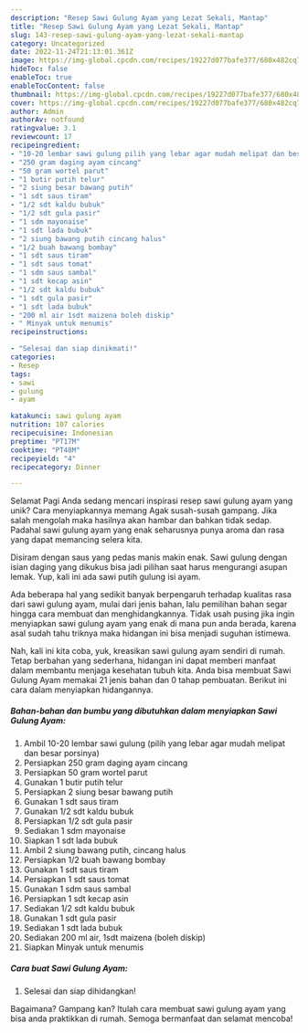 ```yaml
---
description: "Resep Sawi Gulung Ayam yang Lezat Sekali, Mantap"
title: "Resep Sawi Gulung Ayam yang Lezat Sekali, Mantap"
slug: 143-resep-sawi-gulung-ayam-yang-lezat-sekali-mantap
category: Uncategorized
date: 2022-11-24T21:13:01.361Z
image: https://img-global.cpcdn.com/recipes/19227d077bafe377/680x482cq70/sawi-gulung-ayam-foto-resep-utama.jpg
hideToc: false
enableToc: true
enableTocContent: false
thumbnail: https://img-global.cpcdn.com/recipes/19227d077bafe377/680x482cq70/sawi-gulung-ayam-foto-resep-utama.jpg
cover: https://img-global.cpcdn.com/recipes/19227d077bafe377/680x482cq70/sawi-gulung-ayam-foto-resep-utama.jpg
author: Admin
authorAv: notfound
ratingvalue: 3.1
reviewcount: 17
recipeingredient:
- "10-20 lembar sawi gulung pilih yang lebar agar mudah melipat dan besar porsinya"
- "250 gram daging ayam cincang"
- "50 gram wortel parut"
- "1 butir putih telur"
- "2 siung besar bawang putih"
- "1 sdt saus tiram"
- "1/2 sdt kaldu bubuk"
- "1/2 sdt gula pasir"
- "1 sdm mayonaise"
- "1 sdt lada bubuk"
- "2 siung bawang putih cincang halus"
- "1/2 buah bawang bombay"
- "1 sdt saus tiram"
- "1 sdt saus tomat"
- "1 sdm saus sambal"
- "1 sdt kecap asin"
- "1/2 sdt kaldu bubuk"
- "1 sdt gula pasir"
- "1 sdt lada bubuk"
- "200 ml air 1sdt maizena boleh diskip"
- " Minyak untuk menumis"
recipeinstructions:

- "Selesai dan siap dinikmati!"
categories:
- Resep
tags:
- sawi
- gulung
- ayam

katakunci: sawi gulung ayam 
nutrition: 107 calories
recipecuisine: Indonesian
preptime: "PT17M"
cooktime: "PT48M"
recipeyield: "4"
recipecategory: Dinner

---
```



Selamat Pagi Anda sedang mencari inspirasi resep sawi gulung ayam yang unik? Cara menyiapkannya memang Agak susah-susah gampang. Jika salah mengolah maka hasilnya akan hambar dan bahkan tidak sedap. Padahal sawi gulung ayam yang enak seharusnya punya aroma dan rasa yang dapat memancing selera kita.


Disiram dengan saus yang pedas manis makin enak. Sawi gulung dengan isian daging yang dikukus bisa jadi pilihan saat harus mengurangi asupan lemak. Yup, kali ini ada sawi putih gulung isi ayam.

Ada beberapa hal yang sedikit banyak berpengaruh terhadap kualitas rasa dari sawi gulung ayam, mulai dari jenis bahan, lalu pemilihan bahan segar hingga cara membuat dan menghidangkannya. Tidak usah pusing jika ingin menyiapkan sawi gulung ayam yang enak di mana pun anda berada, karena asal sudah tahu triknya maka hidangan ini bisa menjadi suguhan istimewa.


Nah, kali ini kita coba, yuk, kreasikan sawi gulung ayam sendiri di rumah. Tetap berbahan yang sederhana, hidangan ini dapat memberi manfaat dalam membantu menjaga kesehatan tubuh kita. Anda bisa membuat Sawi Gulung Ayam memakai 21 jenis bahan dan 0 tahap pembuatan. Berikut ini cara dalam menyiapkan hidangannya.

<!--inarticleads1-->

##### Bahan-bahan dan bumbu yang dibutuhkan dalam menyiapkan Sawi Gulung Ayam:

1. Ambil 10-20 lembar sawi gulung (pilih yang lebar agar mudah melipat dan besar porsinya)
1. Persiapkan 250 gram daging ayam cincang
1. Persiapkan 50 gram wortel parut
1. Gunakan 1 butir putih telur
1. Persiapkan 2 siung besar bawang putih
1. Gunakan 1 sdt saus tiram
1. Gunakan 1/2 sdt kaldu bubuk
1. Persiapkan 1/2 sdt gula pasir
1. Sediakan 1 sdm mayonaise
1. Siapkan 1 sdt lada bubuk
1. Ambil 2 siung bawang putih, cincang halus
1. Persiapkan 1/2 buah bawang bombay
1. Gunakan 1 sdt saus tiram
1. Persiapkan 1 sdt saus tomat
1. Gunakan 1 sdm saus sambal
1. Persiapkan 1 sdt kecap asin
1. Sediakan 1/2 sdt kaldu bubuk
1. Gunakan 1 sdt gula pasir
1. Sediakan 1 sdt lada bubuk
1. Sediakan 200 ml air, 1sdt maizena (boleh diskip)
1. Siapkan  Minyak untuk menumis




<!--inarticleads2-->

##### Cara buat Sawi Gulung Ayam:


1. Selesai dan siap dihidangkan!



Bagaimana? Gampang kan? Itulah cara membuat sawi gulung ayam yang bisa anda praktikkan di rumah. Semoga bermanfaat dan selamat mencoba!
